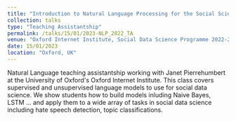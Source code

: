 ```yaml
---
title: "Introduction to Natural Language Processing for the Social Sciences 2023"
collection: talks
type: "Teaching Assistantship"
permalink: /talks/15/01/2023-NLP_2022_TA
venue: "Oxford Internet Institute, Social Data Science Programme 2022-2023"
date: 15/01/2023
location: "Oxford, UK"
---
```


Natural Language teaching assistantship working with Janet Pierrehumbert at the University of Oxford&apos;s Oxford Internet Institute. This class covers supervised and unsupervised language models to use for social data science. We show students how to build models inluding Naive Bayes, LSTM ... and apply them to a wide array of tasks in social data science including hate speech detection, topic classifications. 
